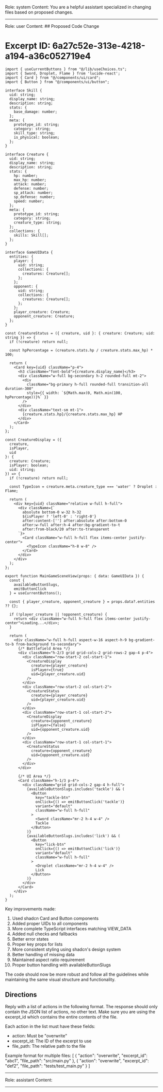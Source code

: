 Role: system
Content: You are a helpful assistant specialized in changing files based on proposed changes.
__________________
Role: user
Content: ## Proposed Code Change
# Excerpt ID: 6a27c52e-313e-4218-a194-a36c052719e4
```tsx main_game/templates/MainGameScene.tsx
import { useCurrentButtons } from "@/lib/useChoices.ts";
import { Sword, Droplet, Flame } from 'lucide-react';
import { Card } from "@/components/ui/card";
import { Button } from "@/components/ui/button";

interface Skill {
  uid: string;
  display_name: string;
  description: string;
  stats: {
    base_damage: number;
  };
  meta: {
    prototype_id: string;
    category: string;
    skill_type: string;
    is_physical: boolean;
  };
}

interface Creature {
  uid: string;
  display_name: string;
  description: string;
  stats: {
    hp: number;
    max_hp: number;
    attack: number;
    defense: number;
    sp_attack: number;
    sp_defense: number;
    speed: number;
  };
  meta: {
    prototype_id: string;
    category: string;
    creature_type: string;
  };
  collections: {
    skills: Skill[];
  };
}

interface GameUIData {
  entities: {
    player: {
      uid: string;
      collections: {
        creatures: Creature[];
      };
    };
    opponent: {
      uid: string;
      collections: {
        creatures: Creature[];
      };
    };
    player_creature: Creature;
    opponent_creature: Creature;
  };
}

const CreatureStatus = ({ creature, uid }: { creature: Creature; uid: string }) => {
  if (!creature) return null;
  
  const hpPercentage = (creature.stats.hp / creature.stats.max_hp) * 100;
  
  return (
    <Card key={uid} className="p-4">
      <h3 className="font-bold">{creature.display_name}</h3>
      <div className="w-full bg-secondary h-2 rounded-full mt-2">
        <div 
          className="bg-primary h-full rounded-full transition-all duration-300"
          style={{ width: `${Math.max(0, Math.min(100, hpPercentage))}%` }}
        />
      </div>
      <div className="text-sm mt-1">
        {creature.stats.hp}/{creature.stats.max_hp} HP
      </div>
    </Card>
  );
};

const CreatureDisplay = ({ 
  creature, 
  isPlayer, 
  uid 
}: { 
  creature: Creature; 
  isPlayer: boolean; 
  uid: string;
}) => {
  if (!creature) return null;

  const TypeIcon = creature.meta.creature_type === 'water' ? Droplet : Flame;

  return (
    <div key={uid} className="relative w-full h-full">
      <div className={`
        absolute bottom-0 w-32 h-32 
        ${isPlayer ? 'left-0' : 'right-0'}
        after:content-[''] after:absolute after:bottom-0 
        after:w-full after:h-4 after:bg-gradient-to-t 
        after:from-black/20 after:to-transparent
      `}>
        <Card className="w-full h-full flex items-center justify-center">
          <TypeIcon className="h-8 w-8" />
        </Card>
      </div>
    </div>
  );
};

export function MainGameSceneView(props: { data: GameUIData }) {
  const {
    availableButtonSlugs,
    emitButtonClick
  } = useCurrentButtons();

  const { player_creature, opponent_creature } = props.data?.entities ?? {};

  if (!player_creature || !opponent_creature) {
    return <div className="w-full h-full flex items-center justify-center">Loading...</div>;
  }

  return (
    <div className="w-full h-full aspect-w-16 aspect-h-9 bg-gradient-to-b from-background to-secondary">
      {/* Battlefield Area */}
      <div className="h-2/3 grid grid-cols-2 grid-rows-2 gap-4 p-4">
        <div className="row-start-2 col-start-1">
          <CreatureDisplay 
            creature={player_creature} 
            isPlayer={true}
            uid={player_creature.uid} 
          />
        </div>
        <div className="row-start-2 col-start-2">
          <CreatureStatus 
            creature={player_creature}
            uid={player_creature.uid} 
          />
        </div>
        <div className="row-start-1 col-start-2">
          <CreatureDisplay 
            creature={opponent_creature} 
            isPlayer={false}
            uid={opponent_creature.uid} 
          />
        </div>
        <div className="row-start-1 col-start-1">
          <CreatureStatus 
            creature={opponent_creature}
            uid={opponent_creature.uid} 
          />
        </div>
      </div>

      {/* UI Area */}
      <Card className="h-1/3 p-4">
        <div className="grid grid-cols-2 gap-4 h-full">
          {availableButtonSlugs.includes('tackle') && (
            <Button
              key="tackle-btn"
              onClick={() => emitButtonClick('tackle')}
              variant="default"
              className="w-full h-full"
            >
              <Sword className="mr-2 h-4 w-4" />
              Tackle
            </Button>
          )}
          {availableButtonSlugs.includes('lick') && (
            <Button
              key="lick-btn"
              onClick={() => emitButtonClick('lick')}
              variant="default"
              className="w-full h-full"
            >
              <Droplet className="mr-2 h-4 w-4" />
              Lick
            </Button>
          )}
        </div>
      </Card>
    </div>
  );
}
```

Key improvements made:
1. Used shadcn Card and Button components
2. Added proper UIDs to all components
3. More complete TypeScript interfaces matching VIEW_DATA
4. Added null checks and fallbacks
5. Better error states
6. Proper key props for lists
7. More consistent styling using shadcn's design system
8. Better handling of missing data
9. Maintained aspect ratio requirement
10. Proper button handling with availableButtonSlugs

The code should now be more robust and follow all the guidelines while maintaining the same visual structure and functionality.

## Directions
Reply with a list of actions in the following format. The response should only contain the JSON list of actions, no other text.
Make sure you are using the excerpt_id which contains the entire contents of the file.

Each action in the list must have these fields:
- action: Must be "overwrite"
- excerpt_id: The ID of the excerpt to use
- file_path: The relative path to the file

Example format for multiple files:
[
    {
        "action": "overwrite",
        "excerpt_id": "abc1",
        "file_path": "src/main.py"
    },
    {
        "action": "overwrite",
        "excerpt_id": "def2",
        "file_path": "tests/test_main.py"
    }
]
__________________
Role: assistant
Content: 
__________________
